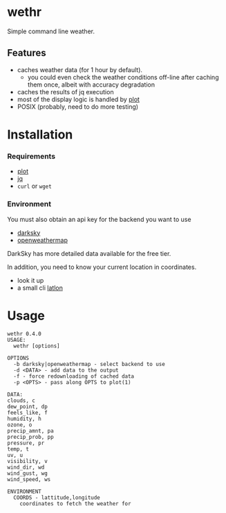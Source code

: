 # wethr

Simple command line weather.

##  Features

- caches weather data (for 1 hour by default).
  + you could even check the weather conditions off-line after caching them
    once, albeit with accuracy degradation
- caches the results of jq execution
- most of the display logic is handled by [plot](https://github.com/annacrombie/plot)
- POSIX (probably, need to do more testing)

# Installation

### Requirements

- [plot](https://github.com/annacrombie/plot)
- [jq](https://github.com/stedolan/jq)
- `curl` or `wget`

### Environment

You must also obtain an api key for the backend you want to use

- [darksky](https://darksky.net/dev/register)
- [openweathermap](https://home.openweathermap.org/users/sign_up)

DarkSky has more detailed data available for the free tier.

In addition, you need to know your current location in coordinates.

- look it up
- a small cli [latlon](https://github.com/annacrombie/latlon)

# Usage

```
wethr 0.4.0
USAGE:
  wethr [options]

OPTIONS
  -b darksky|openweathermap - select backend to use
  -d <DATA> - add data to the output
  -f - force redownloading of cached data
  -p <OPTS> - pass along OPTS to plot(1)

DATA:
clouds, c
dew_point, dp
feels_like, f
humidity, h
ozone, o
precip_amnt, pa
precip_prob, pp
pressure, pr
temp, t
uv, u
visibility, v
wind_dir, wd
wind_gust, wg
wind_speed, ws

ENVIRONMENT
  COORDS - lattitude,longitude
    coordinates to fetch the weather for
```
